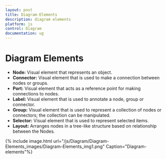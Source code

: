 ```yaml
---
layout: post
title: Diagram-Elements
description: diagram elements
platform: js
control: Diagram
documentation: ug
---
```


# Diagram Elements

* **Node:** Visual element that represents an object.
* **Connector:** Visual element that is used to make a connection between nodes or groups.
* **Port:** Visual element that acts as a reference point for making connections to nodes.
* **Label:** Visual element that is used to annotate a node, group or connector.
* **Group:** Visual element that is used to represent a collection of nodes or connectors; the collection can be manipulated.
* **Selector:** Visual element that is used to represent selected items.
* **Layout:** Arranges nodes in a tree-like structure based on relationship between the Nodes.

{% include image.html url="/js/Diagram/Diagram-Elements_images/Diagram-Elements_img1.png" Caption="Diagram-elements"%}
